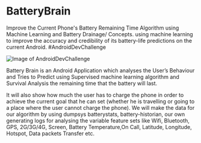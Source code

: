# BatteryBrain
Improve the Current Phone's Battery Remaining Time Algorithm using Machine Learning and Battery Drainage/ Concepts. using machine learning to improve the accuracy and credibility of its battery-life predictions on the current Android. #AndroidDevChallenge


![Image of AndroidDevChallenge](https://drive.google.com/file/d/0B5AMmotL9psYN1o4cXFuNlBrT3poNjhSZEFQNi1fdGVTOTE0/view)


Battery Brain is an Android Application which analyses the User’s Behaviour and Tries to Predict using Supervised machine learning algorithm and Survival Analysis the remaining time that the battery will last. 

It will also show how much the user has to charge the phone in order to achieve the current goal that he can set (whether he is travelling or going to a place where the user cannot charge the phone).
We will make the data for our algorithm by using dumpsys batterystats, battery-historian, our own generating logs for analysing the variable feature sets like Wifi, Bluetooth, GPS, 2G/3G/4G, Screen, Battery Temperature,On Call, Latitude, Longitude, Hotspot, Data packets Transfer etc.
